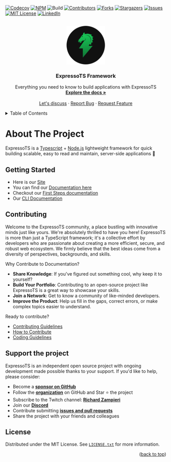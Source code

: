 <a name="readme-top"></a>

<!-- PROJECT SHIELDS -->

[![Codecov][codecov-shield]][codecov-url]
[![NPM][npm-shield]][npm-url]
![Build][build-shield]
[![Contributors][contributors-shield]][contributors-url]
[![Forks][forks-shield]][forks-url]
[![Stargazers][stars-shield]][stars-url]
[![Issues][issues-shield]][issues-url]
[![MIT License][license-shield]][license-url]
[![LinkedIn][linkedin-shield]][linkedin-url]

<!-- PROJECT LOGO -->
<br />
<div align="center">
  <a href="https://github.com/othneildrew/Best-README-Template">
    <img src="https://github.com/expressots/expressots/blob/main/media/expressots.png" alt="Logo" width="120">
  </a>

  <h3 align="center">ExpressoTS Framework</h3>

  <p align="center">
    Everything you need to know to build applications with ExpressoTS
    <br />
    <a href="https://doc.expresso-ts.com/"><strong>Explore the docs »</strong></a>
    <br />
    <br />
    <a href="https://github.com/expressots/expressots/discussions">Let's discuss</a>
    ·
    <a href="https://github.com/expressots/expressots/issues">Report Bug</a>
    ·
    <a href="https://github.com/expressots/expressots/issues">Request Feature</a>
  </p>
</div>

<!-- TABLE OF CONTENTS -->
<details>
  <summary>Table of Contents</summary>
  <ol>
    <li><a href="#about-the-project">About The Project</a></li>
    <li><a href="#getting-started">Getting Started</a></li>
    <li><a href="#contributing">Contributing</a></li>
    <li><a href="#support-the-project">Support the project</a></li>
    <li><a href="#license">License</a></li>
  </ol>
</details>

<!-- ABOUT THE PROJECT -->

# About The Project

ExpressoTS is a [Typescript](https://www.typescriptlang.org/) + [Node.js](https://nodejs.org/en/) lightweight framework for quick building scalable, easy to read and maintain, server-side applications 🐎

## Getting Started

- Here is our [Site](https://expresso-ts.com/)
- You can find our [Documentation here](https://doc.expresso-ts.com/)
- Checkout our [First Steps documentation](https://doc.expresso-ts.com/docs/overview/first-steps)
- Our [CLI Documentation](https://doc.expresso-ts.com/docs/cli/overview)

## Contributing

Welcome to the ExpressoTS community, a place bustling with innovative minds just like yours. We're absolutely thrilled to have you here!
ExpressoTS is more than just a TypeScript framework; it's a collective effort by developers who are passionate about creating a more efficient, secure, and robust web ecosystem. We firmly believe that the best ideas come from a diversity of perspectives, backgrounds, and skills.

Why Contribute to Documentation?

- **Share Knowledge**: If you've figured out something cool, why keep it to yourself?
- **Build Your Portfolio**: Contributing to an open-source project like ExpressoTS is a great way to showcase your skills.
- **Join a Network**: Get to know a community of like-minded developers.
- **Improve the Product**: Help us fill in the gaps, correct errors, or make complex topics easier to understand.

Ready to contribute?

- [Contributing Guidelines](https://github.com/expressots/expressots/blob/main/CONTRIBUTING.md)
- [How to Contribute](https://github.com/expressots/expressots/blob/main/CONTRIBUTING_HOWTO.md)
- [Coding Guidelines](https://github.com/rsaz/TypescriptCodingGuidelines)

## Support the project

ExpressoTS is an independent open source project with ongoing development made possible thanks to your support. If you'd like to help, please consider:

- Become a **[sponsor on GitHub](https://github.com/sponsors/expressots)**
- Follow the **[organization](https://github.com/expressots)** on GitHub and Star ⭐ the project
- Subscribe to the Twitch channel: **[Richard Zampieri](https://www.twitch.tv/richardzampieri)**
- Join our **[Discord](https://discord.com/invite/PyPJfGK)**
- Contribute submitting **[issues and pull requests](https://github.com/expressots/expressots/issues)**
- Share the project with your friends and colleagues

## License

Distributed under the MIT License. See [`LICENSE.txt`](https://github.com/expressots/expressots/blob/main/LICENSE) for more information.

<p align="right">(<a href="#readme-top">back to top</a>)</p>

<!-- MARKDOWN LINKS & IMAGES -->
<!-- https://www.markdownguide.org/basic-syntax/#reference-style-links -->

[codecov-url]: https://codecov.io/gh/expressots/adapter-express
[codecov-shield]: https://img.shields.io/codecov/c/gh/expressots/adapter-express/main?style=for-the-badge&logo=codecov&labelColor=FB9AD1
[npm-url]: https://www.npmjs.com/package/@expressots/adapter-express
[npm-shield]: https://img.shields.io/npm/v/@expressots/adapter-express?style=for-the-badge&logo=npm&color=9B3922
[build-shield]: https://img.shields.io/github/actions/workflow/status/expressots/adapter-express/build.yaml?branch=main&style=for-the-badge&logo=github
[contributors-shield]: https://img.shields.io/github/contributors/expressots/adapter-express?style=for-the-badge
[contributors-url]: https://github.com/expressots/adapter-express/graphs/contributors
[forks-shield]: https://img.shields.io/github/forks/expressots/adapter-express?style=for-the-badge
[forks-url]: https://github.com/expressots/adapter-express/forks
[stars-shield]: https://img.shields.io/github/stars/expressots/adapter-express?style=for-the-badge
[stars-url]: https://github.com/expressots/adapter-express/stargazers
[issues-shield]: https://img.shields.io/github/issues/expressots/adapter-express?style=for-the-badge
[issues-url]: https://github.com/expressots/expressadapter-expressots/issues
[license-shield]: https://img.shields.io/github/license/expressots/adapter-express?style=for-the-badge
[license-url]: https://github.com/expressots/adapter-express/blob/main/LICENSE
[linkedin-shield]: https://img.shields.io/badge/-LinkedIn-black.svg?style=for-the-badge&logo=linkedin&colorB=555
[linkedin-url]: https://www.linkedin.com/company/expresso-ts/
[product-screenshot]: images/screenshot.png
